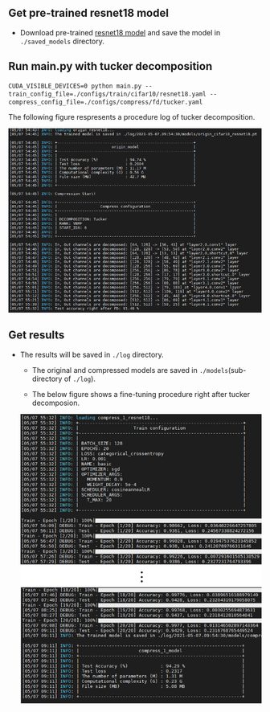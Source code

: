 
## Get pre-trained resnet18 model

- Download pre-trained [resnet18 model](https://drive.google.com/file/d/1tDy73OOWlO1B0tZJEbq5NkjZLVlfVt6x/view) and save the model in `./saved_models` directory.

## Run main.py with tucker decomposition

   ```shell
   CUDA_VISIBLE_DEVICES=0 python main.py --train_config_file=./configs/train/cifar10/resnet18.yaml --compress_config_file=./configs/compress/fd/tucker.yaml
   ```

The following figure respresents a procedure log of tucker decomposition.

<p align="center">
<img src="examples/cifar10/resnet18_tucker/imgs/1.PNG" width="700" />
</p>

## Get results 

- The results will be saved in `./log` directory.
   - The original and compressed models are saved in `./models`(sub-directory of `./log`).

   - The below figure shows a fine-tuning procedure right after tucker decomposion.
   
   <p align="center">
   <img src="examples/cifar10/resnet18_tucker/imgs/2.png" width="700" />
   </p>
